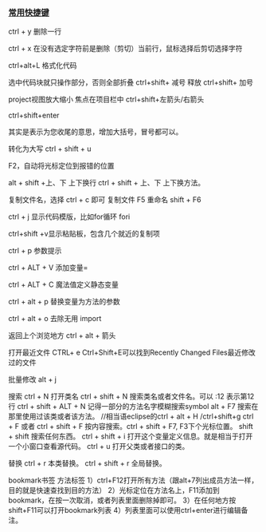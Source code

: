 ### [常用快捷键]()

ctrl + y 删除一行

ctrl + x 在没有选定字符前是删除（剪切）当前行，鼠标选择后剪切选择字符

ctrl+alt+L 格式化代码


选中代码块就只操作部分，否则全部折叠
ctrl+shift+ 减号
释放
ctrl+shift+ 加号



project视图放大缩小
焦点在项目栏中 ctrl+shift+左箭头/右箭头



ctrl+shift+enter

其实是表示为您收尾的意思，增加大括号，冒号都可以。



转化为大写 ctrl + shift + u



F2，自动将光标定位到报错的位置



alt + shift +上、下  上下换行
ctrl + shift + 上、下  上下换方法。



复制文件名，选择 ctrl + c 即可
复制文件 F5 
重命名 shift + F6



ctrl + j 显示代码模版，比如for循环 fori



ctrl+shift +v显示粘贴板，包含几个就近的复制项



ctrl + p 参数提示



ctrl + ALT +  V 添加变量=

ctrl + ALT +  C 魔法值定义静态变量

ctrl + alt + p 替换变量为方法的参数

ctrl + alt + o 去除无用 import





返回上个浏览地方 ctrl + alt + 箭头



打开最近文件 CTRL+ e
Ctrl+Shift+E可以找到Recently Changed Files最近修改过的文件



批量修改
alt + j



搜索
	ctrl + N 打开类名
	ctrl + shift + N 搜索类名或者文件名。可以 :12 表示第12行
	ctrl + shift + ALT + N 记得一部分的方法名字模糊搜索symbol
	alt + F7 搜索在那里使用过该类或者该方法。 //相当语eclipse的ctrl + alt + H /ctrl+shift+g
	ctrl + F 或者 ctrl + shift + F 按内容搜索。ctrl + shift + F7, F3下个光标位置。
	shift + shift 搜索任何东西。
	ctrl + shift + i 打开这个变量定义信息。就是相当于打开一个小窗口查看源代码。
	ctrl + u 打开父类或者接口的类。



替换
   ctrl + r  本类替换。
   ctrl + shift + r 全局替换。



bookmark书签
方法标签
1）ctrl+F12打开所有方法（跟alt+7列出成员方法一样，目的就是快速查找到目的方法）
2）光标定位在方法名上，F11添加到bookmark，在按一次取消，或者列表里面删除掉即可。
3）在任何地方按 shift+F11可以打开bookmark列表
4）列表里面可以使用ctrl+enter进行编辑备注。



